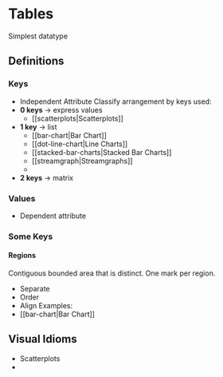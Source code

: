 # Tables
Simplest datatype 

## Definitions
### Keys 
- Independent Attribute
Classify arrangement by keys used:
- **0 keys** -> express values 
	- [[scatterplots|Scatterplots]] 
- **1 key** -> list
	- [[bar-chart|Bar Chart]]
	- [[dot-line-chart|Line Charts]] 
	- [[stacked-bar-charts|Stacked Bar Charts]]
	- [[streamgraph|Streamgraphs]]
	- 
- **2 keys** -> matrix

### Values 
- Dependent attribute 

### Some Keys
#### Regions 
Contiguous bounded area that is distinct. One mark per region. 
- Separate 
- Order 
- Align 
Examples:
- [[bar-chart|Bar Chart]]

## Visual Idioms
- Scatterplots 
- 


